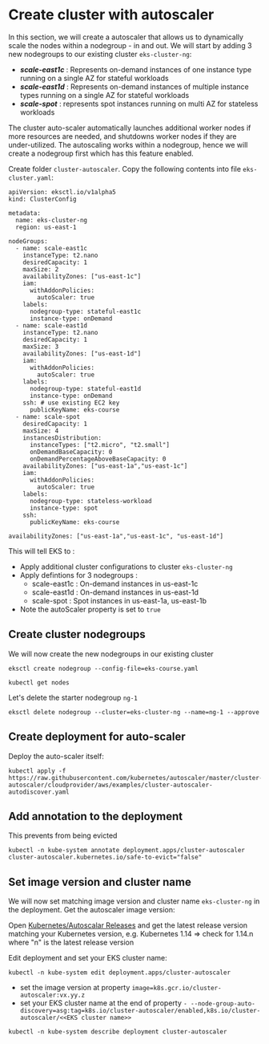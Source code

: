 # Create cluster with autoscaler

In this section, we will create a autoscaler that allows us to dynamically scale the nodes within a nodegroup - in and out.  We will start by adding 3 new nodegroups to our existing cluster `eks-cluster-ng`: 

* ***scale-east1c*** : Represents on-demand instances of one instance type running on a single AZ for stateful workloads
* ***scale-east1d*** : Represents on-demand instances of multiple instance types running on a single AZ for stateful workloads
* ***scale-spot*** : represents spot instances running on multi AZ for stateless workloads

The cluster auto-scaler automatically launches additional worker nodes if more resources are needed, and shutdowns worker nodes if they are under-utilized. The autoscaling works within a nodegroup, hence we will create a nodegroup first which has this feature enabled.

Create folder `cluster-autoscaler`. Copy the following contents into file  `eks-cluster.yaml`:

```
apiVersion: eksctl.io/v1alpha5
kind: ClusterConfig

metadata:
  name: eks-cluster-ng
  region: us-east-1

nodeGroups:
  - name: scale-east1c
    instanceType: t2.nano
    desiredCapacity: 1
    maxSize: 2
    availabilityZones: ["us-east-1c"]
    iam:
      withAddonPolicies:
        autoScaler: true
    labels:
      nodegroup-type: stateful-east1c
      instance-type: onDemand
  - name: scale-east1d
    instanceType: t2.nano
    desiredCapacity: 1
    maxSize: 3
    availabilityZones: ["us-east-1d"]
    iam:
      withAddonPolicies:
        autoScaler: true
    labels:
      nodegroup-type: stateful-east1d
      instance-type: onDemand
    ssh: # use existing EC2 key
      publicKeyName: eks-course
  - name: scale-spot
    desiredCapacity: 1
    maxSize: 4
    instancesDistribution:
      instanceTypes: ["t2.micro", "t2.small"]
      onDemandBaseCapacity: 0
      onDemandPercentageAboveBaseCapacity: 0
    availabilityZones: ["us-east-1a","us-east-1c"]
    iam:
      withAddonPolicies:
        autoScaler: true
    labels:
      nodegroup-type: stateless-workload
      instance-type: spot
    ssh: 
      publicKeyName: eks-course

availabilityZones: ["us-east-1a","us-east-1c", "us-east-1d"]
```

This will tell EKS to :

* Apply additional cluster configurations to cluster `eks-cluster-ng`
* Apply defintions for 3 nodegroups :
    * scale-east1c : On-demand instances in us-east-1c
    * scale-east1d : On-demand instances in us-east-1d
    * scale-spot : Spot instances in us-east-1a, us-east-1b
* Note the autoScaler property is set to `true`

## Create cluster nodegroups
We will now create the new nodegroups in our existing cluster
```
eksctl create nodegroup --config-file=eks-course.yaml
```

```
kubectl get nodes
```
Let's delete the starter nodegroup `ng-1`
```
eksctl delete nodegroup --cluster=eks-cluster-ng --name=ng-1 --approve
```

## Create deployment for auto-scaler
Deploy the auto-scaler itself:

```
kubectl apply -f https://raw.githubusercontent.com/kubernetes/autoscaler/master/cluster-autoscaler/cloudprovider/aws/examples/cluster-autoscaler-autodiscover.yaml
```

## Add annotation to the deployment 
This prevents from being evicted
```
kubectl -n kube-system annotate deployment.apps/cluster-autoscaler cluster-autoscaler.kubernetes.io/safe-to-evict="false"
```

## Set image version and cluster name 
We will now set matching image version and cluster name `eks-cluster-ng` in the deployment. Get the autoscaler image version:  

Open [Kubernetes/Autoscalar Releases](https://github.com/kubernetes/autoscaler/releases) and get the latest release version matching your Kubernetes version, e.g. Kubernetes 1.14 => check for 1.14.n where "n" is the latest release version

Edit deployment and set your EKS cluster name:

```
kubectl -n kube-system edit deployment.apps/cluster-autoscaler
```

* set the image version at property `image=k8s.gcr.io/cluster-autoscaler:vx.yy.z`  
* set your EKS cluster name at the end of property `- --node-group-auto-discovery=asg:tag=k8s.io/cluster-autoscaler/enabled,k8s.io/cluster-autoscaler/<<EKS cluster name>>`

```
kubectl -n kube-system describe deployment cluster-autoscaler
```